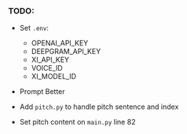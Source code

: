 ### TODO:

-   Set `.env`:
    -   OPENAI_API_KEY
    -   DEEPGRAM_API_KEY
    -   XI_API_KEY
    -   VOICE_ID
    -   XI_MODEL_ID

-   Prompt Better
-   Add `pitch.py` to handle pitch sentence and index
-   Set pitch content on `main.py` line 82
